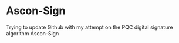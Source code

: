 # Ascon-Sign

Trying to update Github with my attempt on the PQC digital signature algorithm Ascon-Sign
